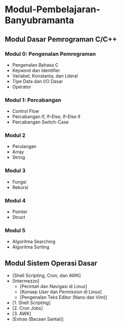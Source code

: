 # Modul-Pembelajaran-Banyubramanta

## Modul Dasar Pemrograman C/C++

### Modul 0: Pengenalan Pemrograman
* Pengenalan Bahasa C
* Keyword dan Identifier
* Variabel, Konstanta, dan Literal
* Tipe Data dan I/O Dasar
* Operator

### Modul 1: Percabangan
* Control Flow
* Percabangan If, If-Else, If-Else if
* Percabangan Switch-Case

### Modul 2
* Perulangan
* Array
* String

### Modul 3
* Fungsi
* Rekursi

### Modul 4
* Pointer
* Struct

### Modul 5
* Algoritma Searching
* Algoritma Sorting

## Modul Sistem Operasi Dasar

- [Shell Scripting, Cron, dan AWK]
- [Intermezzo]
  - [Perintah dan Navigasi di Linux]
  - [Konsep *User* dan *Permission* di Linux]
  - [Pengenalan Teks Editor (Nano dan Vim)]
- [1. Shell *Scripting*]
- [2. Cron Jobs]
- [3. AWK]
- [Extras (Bacaan Santai)]
